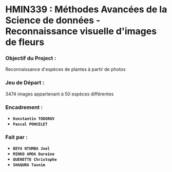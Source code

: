 # HMIN339 : Méthodes Avancées de la Science de données - Reconnaissance visuelle d'images de fleurs

### Objectif du Project :
Reconnaissance d'espèces de plantes à partir de photos

### Jeu de Départ :
3474 images appartenant à 50 espèces différentes

### Encadrement :
* **`Konstantin TODOROV`**
* **`Pascal PONCELET`**

### Fait par :
* **`BEYA NTUMBA Joel`**
* **`MINKO AMOA Dareine`**
* **`QUENETTE Christophe`**
* **`SHAQURA Tasnim`**

